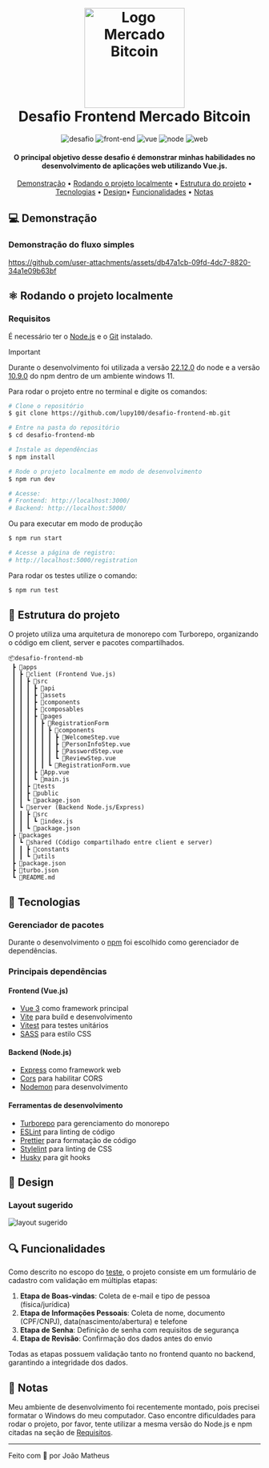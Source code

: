 <h1 align="center">
  <br>
  <a href="https://siteemproducao.com.br"><img src="https://github.com/user-attachments/assets/3081b43a-0c60-4a8f-9197-5f30d7bff550" alt="Logo Mercado Bitcoin" width="200"></a>
  <br>
  Desafio Frontend Mercado Bitcoin
  <br>
</h1>
<p align="center">
  <img alt="desafio" src="https://img.shields.io/badge/-Desafio-orange">
  <img alt="front-end" src="https://img.shields.io/badge/-Front-red">
  <img alt="vue" src="https://img.shields.io/badge/-Vue-42b883">
  <img alt="node" src="https://img.shields.io/badge/-Node-339933">
  <img alt="web" src="https://img.shields.io/badge/-Web-green">
</p>
<h4 align="center">O principal objetivo desse desafio é demonstrar minhas habilidades no desenvolvimento de aplicações web utilizando Vue.js.</h4>

<p align="center">
  <a href="#-demonstração">Demonstração</a> •
  <a href="#-rodando-o-projeto-localmente">Rodando o projeto localmente</a> •
  <a href="#-estrutura-do-projeto">Estrutura do projeto</a> •
  <a href="#-tecnologias">Tecnologias</a> •
  <a href="#-design">Design</a>•
  <a href="#-funcionalidades">Funcionalidades</a> •
  <a href="#-notas">Notas</a>
</p>

## 💻 Demonstração

### Demonstração do fluxo simples
https://github.com/user-attachments/assets/db47a1cb-09fd-4dc7-8820-34a1e09b63bf

## ⚛️ Rodando o projeto localmente

### Requisitos

É necessário ter o [Node.js](https://nodejs.org/en/) e o [Git](https://git-scm.com/downloads) instalado.

> [!IMPORTANT]
> Durante o desenvolvimento foi utilizada a versão [22.12.0](https://nodejs.org/dist/v22.12.0/) do node e a versão [10.9.0](https://www.npmjs.com/package/npm/v/10.9.0) do npm dentro de um ambiente windows 11.

Para rodar o projeto entre no terminal e digite os comandos:

```bash
# Clone o repositório
$ git clone https://github.com/lupy100/desafio-frontend-mb.git

# Entre na pasta do repositório
$ cd desafio-frontend-mb

# Instale as dependências
$ npm install

# Rode o projeto localmente em modo de desenvolvimento
$ npm run dev

# Acesse:
# Frontend: http://localhost:3000/
# Backend: http://localhost:5000/
```

Ou para executar em modo de produção

```bash 
$ npm run start

# Acesse a página de registro:
# http://localhost:5000/registration
```

Para rodar os testes utilize o comando:

```bash
$ npm run test
```

## 📁 Estrutura do projeto

O projeto utiliza uma arquitetura de monorepo com Turborepo, organizando o código em client, server e pacotes compartilhados.

```
📦desafio-frontend-mb
 ┣ 📂apps
 ┃ ┣ 📂client (Frontend Vue.js)
 ┃ ┃ ┣ 📂src
 ┃ ┃ ┃ ┣ 📂api
 ┃ ┃ ┃ ┣ 📂assets
 ┃ ┃ ┃ ┣ 📂components
 ┃ ┃ ┃ ┣ 📂composables
 ┃ ┃ ┃ ┣ 📂pages
 ┃ ┃ ┃ ┃ ┣ 📂RegistrationForm
 ┃ ┃ ┃ ┃ ┃ ┣ 📂components
 ┃ ┃ ┃ ┃ ┃ ┃ ┣ 📜WelcomeStep.vue
 ┃ ┃ ┃ ┃ ┃ ┃ ┣ 📜PersonInfoStep.vue
 ┃ ┃ ┃ ┃ ┃ ┃ ┣ 📜PasswordStep.vue
 ┃ ┃ ┃ ┃ ┃ ┃ ┗ 📜ReviewStep.vue
 ┃ ┃ ┃ ┃ ┃ ┗ 📜RegistrationForm.vue
 ┃ ┃ ┃ ┣ 📜App.vue
 ┃ ┃ ┃ ┗ 📜main.js
 ┃ ┃ ┣ 📂tests
 ┃ ┃ ┣ 📂public
 ┃ ┃ ┗ 📜package.json
 ┃ ┗ 📂server (Backend Node.js/Express)
 ┃ ┃ ┣ 📂src
 ┃ ┃ ┃ ┗ 📜index.js
 ┃ ┃ ┗ 📜package.json
 ┣ 📂packages
 ┃ ┗ 📂shared (Código compartilhado entre client e server)
 ┃ ┃ ┣ 📂constants
 ┃ ┃ ┗ 📂utils
 ┣ 📜package.json
 ┣ 📜turbo.json
 ┗ 📜README.md
```

## 🚀 Tecnologias

### Gerenciador de pacotes

Durante o desenvolvimento o [npm](https://www.npmjs.com/) foi escolhido como gerenciador de dependências.

### Principais dependências

#### Frontend (Vue.js)
- [Vue 3](https://vuejs.org/) como framework principal
- [Vite](https://vitejs.dev/) para build e desenvolvimento
- [Vitest](https://vitest.dev/) para testes unitários
- [SASS](https://sass-lang.com/) para estilo CSS

#### Backend (Node.js)
- [Express](https://expressjs.com/) como framework web
- [Cors](https://www.npmjs.com/package/cors) para habilitar CORS
- [Nodemon](https://nodemon.io/) para desenvolvimento

#### Ferramentas de desenvolvimento
- [Turborepo](https://turbo.build/) para gerenciamento do monorepo
- [ESLint](https://eslint.org/) para linting de código
- [Prettier](https://prettier.io/) para formatação de código
- [Stylelint](https://stylelint.io/) para linting de CSS
- [Husky](https://typicode.github.io/husky/) para git hooks

## 🎨 Design

### Layout sugerido

![layout sugerido](https://github.com/user-attachments/assets/02b11b39-2ebc-4d53-9b74-2bd913b44076)

## 🔍 Funcionalidades

Como descrito no escopo do [teste](https://github.com/mercadobitcoin/desafio-mb-web), o projeto consiste em um formulário de cadastro com validação em múltiplas etapas:

1. **Etapa de Boas-vindas**: Coleta de e-mail e tipo de pessoa (física/jurídica)
2. **Etapa de Informações Pessoais**: Coleta de nome, documento (CPF/CNPJ), data(nascimento/abertura) e telefone
3. **Etapa de Senha**: Definição de senha com requisitos de segurança
4. **Etapa de Revisão**: Confirmação dos dados antes do envio

Todas as etapas possuem validação tanto no frontend quanto no backend, garantindo a integridade dos dados.

## 📝 Notas

Meu ambiente de desenvolvimento foi recentemente montado, pois precisei formatar o Windows do meu computador. Caso encontre dificuldades para rodar o projeto, por favor, tente utilizar a mesma versão do Node.js e npm citadas na seção de <a href="#requisitos">Requisitos</a>.

---

Feito com 🤍 por João Matheus
